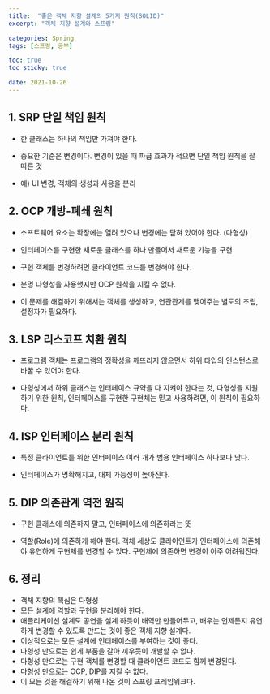 ```yaml
---
title:  "좋은 객체 지향 설계의 5가지 원칙(SOLID)"
excerpt: "객체 지향 설계와 스프링"

categories: Spring
tags: [스프링, 공부]

toc: true
toc_sticky: true

date: 2021-10-26
---
```


## 1. SRP 단일 책임 원칙

- 한 클래스는 하나의 책임만 가져야 한다.

- 중요한 기준은 변경이다. 변경이 있을 때 파급 효과가 적으면 단일 책임 원칙을 잘 따른 것

- 예) UI 변경, 객체의 생성과 사용을 분리

## 2. OCP 개방-폐쇄 원칙

- 소프트웨어 요소는 확장에는 열려 있으나 변경에는 닫혀 있어야 한다. (다형성)

- 인터페이스를 구현한 새로운 클래스를 하나 만들어서 새로운 기능을 구현

- 구현 객체를 변경하려면 클라이언트 코드를 변경해야 한다.

- 분명 다형성을 사용했지만 OCP 원칙을 지킬 수 없다.

- 이 문제를 해결하기 위해서는 객체를 생성하고, 연관관계를 맺어주는 별도의 조립, 설정자가 필요하다.

## 3. LSP 리스코프 치환 원칙

- 프로그램 객체는 프로그램의 정확성을 깨뜨리지 않으면서 하위 타입의 인스턴스로 바꿀 수 있어야 한다.

- 다형성에서 하위 클래스는 인터페이스 규약을 다 지켜야 한다는 것, 다형성을 지원하기 위한 원칙, 인터페이스를 구현한 구현체는 믿고 사용하려면, 이 원칙이 필요하다.

## 4. ISP 인터페이스 분리 원칙

- 특정 클라이언트를 위한 인터페이스 여러 개가 범용 인터페이스 하나보다 낫다.

- 인터페이스가 명확해지고, 대체 가능성이 높아진다.

## 5. DIP 의존관계 역전 원칙

- 구현 클래스에 의존하지 말고, 인터페이스에 의존하라는 뜻

- 역할(Role)에 의존하게 해야 한다. 객체 세상도 클라이언트가 인터페이스에 의존해야 유연하게 구현체를 변경할 수 있다. 구현체에 의존하면 변경이 아주 어려워진다.

## 6. 정리

- 객체 지향의 핵심은 다형성
- 모든 설계에 역할과 구현을 분리해야 한다.
- 애플리케이션 설계도 공연을 설계 하듯이 배역만 만들어두고, 배우는 언제든지 유연하게 변경할 수 있도록 만드는 것이 좋은 객체 지향 설계다.
- 이상적으로는 모든 설계에 인터페이스를 부여하는 것이 좋다.
- 다형성 만으로는 쉽게 부품을 갈아 끼우듯이 개발할 수 없다.
- 다형성 만으로는 구현 객체를 변경할 때 클라이언트 코드도 함께 변경된다.
- 다형성 만으로는 OCP, DIP를 지킬 수 없다. 
- 이 모든 것을 해결하기 위해 나온 것이 스프링 프레임워크다.
